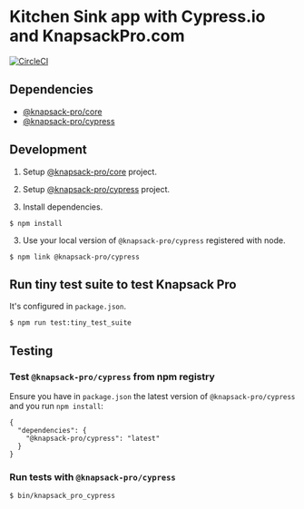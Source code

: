 # Kitchen Sink app with Cypress.io and KnapsackPro.com

[![CircleCI](https://circleci.com/gh/KnapsackPro/cypress-example-kitchensink/tree/knapsack-pro.svg?style=svg)](https://circleci.com/gh/KnapsackPro/cypress-example-kitchensink/tree/knapsack-pro)

## Dependencies

* [@knapsack-pro/core](https://github.com/KnapsackPro/knapsack-pro-core-js)
* [@knapsack-pro/cypress](https://github.com/KnapsackPro/knapsack-pro-cypress)

## Development

1. Setup [@knapsack-pro/core](https://github.com/KnapsackPro/knapsack-pro-core-js) project.

2. Setup [@knapsack-pro/cypress](https://github.com/KnapsackPro/knapsack-pro-cypress) project.

3. Install dependencies.

```
$ npm install
```

3. Use your local version of `@knapsack-pro/cypress` registered with node.

```
$ npm link @knapsack-pro/cypress
```

## Run tiny test suite to test Knapsack Pro

It's configured in `package.json`.

```
$ npm run test:tiny_test_suite
```

## Testing

### Test `@knapsack-pro/cypress` from npm registry

Ensure you have in `package.json` the latest version of `@knapsack-pro/cypress` and you run `npm install`:

```
{
  "dependencies": {
    "@knapsack-pro/cypress": "latest"
  }
}
```

### Run tests with `@knapsack-pro/cypress`

```
$ bin/knapsack_pro_cypress
```
